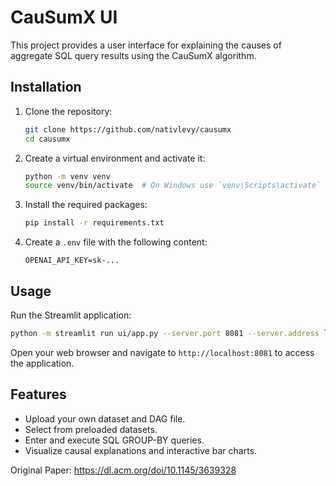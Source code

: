 # CauSumX UI

This project provides a user interface for explaining the causes of aggregate SQL query results using the CauSumX algorithm.

## Installation

1. Clone the repository:
    ```sh
    git clone https://github.com/nativlevy/causumx
    cd causumx
    ```

2. Create a virtual environment and activate it:
    ```sh
    python -m venv venv
    source venv/bin/activate  # On Windows use `venv\Scripts\activate`
    ```

3. Install the required packages:
    ```sh
    pip install -r requirements.txt
    ```

4. Create a `.env` file with the following content:
    ```env
    OPENAI_API_KEY=sk-...
    ```

## Usage

Run the Streamlit application:
```sh
python -m streamlit run ui/app.py --server.port 8081 --server.address localhost
```

Open your web browser and navigate to `http://localhost:8081` to access the application.

## Features

- Upload your own dataset and DAG file.
- Select from preloaded datasets.
- Enter and execute SQL GROUP-BY queries.
- Visualize causal explanations and interactive bar charts.

Original Paper:
https://dl.acm.org/doi/10.1145/3639328